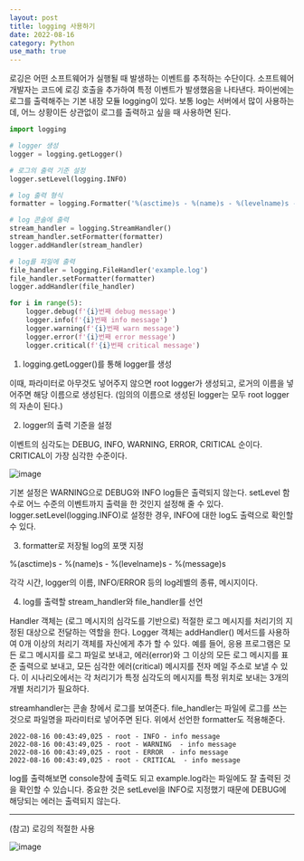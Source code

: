 ```yaml
---
layout: post
title: logging 사용하기
date: 2022-08-16
category: Python
use_math: true
---
```


로깅은 어떤 소프트웨어가 실행될 때 발생하는 이벤트를 추적하는 수단이다. 소프트웨어 개발자는 코드에 로깅 호출을 추가하여 특정 이벤트가 발생했음을 나타낸다.
파이썬에는 로그를 출력해주는 기본 내장 모듈 logging이 있다. 보통 log는 서버에서 많이 사용하는데, 어느 상황이든 상관없이 로그를 출력하고 싶을 때 사용하면 된다. 

```python
import logging

# logger 생성
logger = logging.getLogger()

# 로그의 출력 기준 설정
logger.setLevel(logging.INFO)

# log 출력 형식
formatter = logging.Formatter('%(asctime)s - %(name)s - %(levelname)s - %(message)s')

# log 콘솔에 출력
stream_handler = logging.StreamHandler()
stream_handler.setFormatter(formatter)
logger.addHandler(stream_handler)

# log를 파일에 출력
file_handler = logging.FileHandler('example.log')
file_handler.setFormatter(formatter)
logger.addHandler(file_handler)

for i in range(5):
    logger.debug(f'{i}번째 debug message')
    logger.info(f'{i}번째 info message')
    logger.warning(f'{i}번째 warn message')
    logger.error(f'{i}번째 error message')
    logger.critical(f'{i}번째 critical message')
```

1. logging.getLogger()를 통해 logger를 생성

이때, 파라미터로 아무것도 넣어주지 않으면 root logger가 생성되고, 로거의 이름을 넣어주면 해당 이름으로 생성된다.
(임의의 이름으로 생성된 logger는 모두 root logger의 자손이 된다.)

 

2. logger의 출력 기준을 설정

이벤트의 심각도는 DEBUG, INFO, WARNING, ERROR, CRITICAL 순이다. CRITICAL이 가장 심각한 수준이다.

![image](https://user-images.githubusercontent.com/61526722/184664128-d57b49d9-827c-47f0-8eb0-b29c75b89a51.png)

기본 설정은 WARNING으로 DEBUG와 INFO log들은 출력되지 않는다. 
setLevel 함수로 어느 수준의 이벤트까지 출력을 한 것인지 설정해 줄 수 있다.
logger.setLevel(logging.INFO)로 설정한 경우, INFO에 대한 log도 출력으로 확인할 수 있다.


3. formatter로 저장될 log의 포맷 지정

%(asctime)s - %(name)s - %(levelname)s - %(message)s

각각 시간, logger의 이름, INFO/ERROR 등의 log레벨의 종류, 메시지이다.



4. log를 출력할 stream_handler와 file_handler를 선언

Handler 객체는 (로그 메시지의 심각도를 기반으로) 적절한 로그 메시지를 처리기의 지정된 대상으로 전달하는 역할을 한다. 
Logger 객체는 addHandler() 메서드를 사용하여 0개 이상의 처리기 객체를 자신에게 추가 할 수 있다.
예를 들어, 응용 프로그램은 모든 로그 메시지를 로그 파일로 보내고, 에러(error)와 그 이상의 모든 로그 메시지를 표준 출력으로 보내고, 
모든 심각한 에러(critical) 메시지를 전자 메일 주소로 보낼 수 있다. 
이 시나리오에서는 각 처리기가 특정 심각도의 메시지를 특정 위치로 보내는 3개의 개별 처리기가 필요하다.

streamhandler는 콘솔 창에서 로그를 보여준다. file_handler는 파일에 로그를 쓰는 것으로 파일명을 파라미터로 넣어주면 된다.
위에서 선언한 formatter도 적용해준다. 


```
2022-08-16 00:43:49,025 - root - INFO - info message
2022-08-16 00:43:49,025 - root - WARNING  - info message
2022-08-16 00:43:49,025 - root - ERROR  - info message
2022-08-16 00:43:49,025 - root - CRITICAL  - info message
```

log를 출력해보면 console창에 출력도 되고 example.log라는 파일에도 잘 출력된 것을 확인할 수 있습니다. 중요한 것은 setLevel을 INFO로 지정했기 때문에 DEBUG에 해당되는 에러는 출력되지 않는다. 



---

(참고) 로깅의 적절한 사용 

![image](https://user-images.githubusercontent.com/61526722/184664719-086432c0-f743-451f-8c9e-0bb3a0e10eb9.png)
